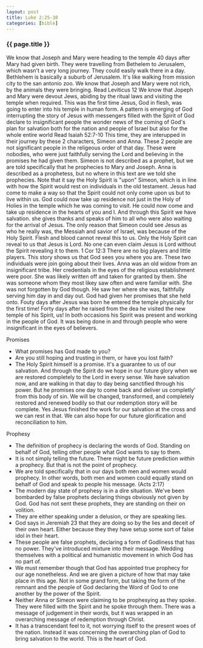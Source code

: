 ```yaml
---
layout: post
title: Luke 2:25-38
categories: [bible]
---
```


<h3>{{ page.title }}</h3>

We know that Joseph and Mary were heading to the temple 40 days after Mary had given birth.
They were travelling from Bethelem to Jerusalem, which wasn't a very long journey. They could easily walk there
in a day. Bethlehem is basically a suburb of Jerusalem. It's like walking from mission city to the san antonio zoo.
We know that Joseph and Mary were not rich, by the animals they were bringing.
Read Leviticus 12
We know that Jopeph and Mary were devout Jews, abiding by the ritual laws and visiting the temple when required.
This was the first time Jesus, God in flesh, was going to enter into his temple in human form.
A pattern is emerging of God interrupting the story of Jesus with messengers filled with the Spirit of God
declare to insignificant people the wonder news of the coming of God's plan for salvation both for the nation
and people of Israel but also for the whole entire world
Read Isaiah 52:7-10
This time, they are interupped in their journey by these 2 characters, Simeon and Anna.
These 2 people are not significant people in the religeous order of that day.  These were nobodies,
who were just faithfully serving the Lord and believing in the promises he had given them.
Simeon is not described as a prophet, but we are told specifically that he prophecies to Mary and Joseph.
Anna is described as a prophetess, but no where in this text are we told she prophecies.
Note that it say the Holy Spirit is "upon" Simeon, which is in line with how the Spirit would rest on individuals
  in the old testament.  Jesus had come to make a way so that the Spirit could not only come upon us but to live
  within us.  God could now take up residence not just in the Holy of Holies in the temple which he was coming to visit.
  He could now come and take up residence in the hearts of you and I.  And through this Spirit we have salvation.
she gives thanks and speaks of him to all who were also waiting for the arrival of Jesus.
The only reason that Simeon could see Jesus as who he really was, the Messiah and savior of Israel,
was because of the Holy Spirit.
Flesh and blood cannot reveal this to us.  Only the Holy Spirit can reveal to us that Jesus is Lord.
No one can even claim Jesus is Lord without the Spirit revealing it to them. 1 Cor 12:3
There are no big players and little players.  This story shows us that God sees you where you are. These two individuals
were join going about their lives.  Anna was an old widow from an insignificant tribe.
Her credentials in the eyes of the religious establishment were poor.
She was likely written off and taken for granted by them.
She was someone whom they most likey saw often and were familiar with.
She was not forgotten by God though.  He saw her where she was, faithfully serving him day in and day out.
God had given her promises that she held onto.
Fouty days after Jesus was born he entered the temple physically for the first time!
Forty days after he raised from the dea he visited the new temple of his Spirit, us!
In both occasions his Spirit was present and working in the people of God.  It was being done in and through people who were
insignificant in the eyes of believers.

Promises
- What promises has God made to you?
- Are you still hoping and trusting in them, or have you lost faith?
- The Holy Spirit himself is a promise.  It's a guarantee to us of our salvation.  And through the Spirit do we hope
  in our future glory when we are restored completely to the Lord in every sense.  We have salvation now, and are walking
  in that day to day being sanctified through his power.  But he promises one day to come back and deliver us completly'
  from this body of sin.  We will be changed, transformed, and completely restored and renewed bodily so that our redemption
  story will be complete.  Yes Jesus finished the work for our salvation at the cross and we can rest in that.  We can
  also hope for our future glorification and reconciliation to him.

Prophesy
- The definition of prophecy is declaring the words of God.  Standing on behalf of God, telling other people
  what God wants to say to them.
- It is not simply telling the future. There might be future prediction _within_ a prophecy.  But that is not the point
  of prophecy.
- We are told specifically that in our days both men and women would prophecy.  In other words, both men and women could
  equally stand on behalf of God and speak to people his message.  (Acts 2:17)
- The modern day state of prophesy is in a dire situation.  We've been bombarded by false prophets declaring things obviously
  not given by God.  God has not sent these prophets, they are standing on their on volition.
- They are either speaking under a delusion, or they are speaking lies.
- God says in Jeremiah 23 that they are doing so by the lies and deceit of their own heart.  Either because they
  they have setup some sort of false idol in their heart.
- These people are false prophets, declaring a form of Godliness that has no power.  They've introduced mixture into
  their message.  Wedding themselves with a political and humanistic movement in which God has no part of.
- We must remember though that God has appointed true prophecy for our age nonetheless.  And we are given
  a picture of how that may take place in this age.  Not in some grand form, but taking the form of the remnant
  and the people of God declaring the Word of God to one another by the power of the Spirit.
- Neither Anna or Simeon were claiming to be prophesying as they spoke.  They were filled with the Spirit and he
  spoke through them.  There was a message of judgement in their words, but it was wrapped in an overarching
  message of redemption through Christ.
- It has a transcendant feel to it, not worrying itself to the present woes of the nation.  Instead it was
  concerning the overarching plan of God to bring salvation to the world.  This is the heart of God.
